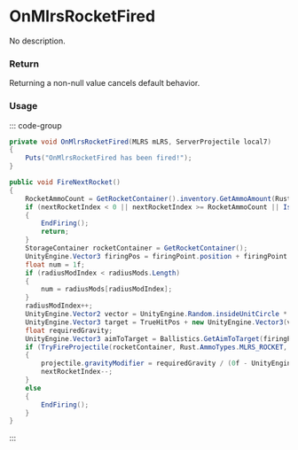 # OnMlrsRocketFired
<Badge type="info" text="Vehicle"/>[<Badge type="danger" text="Carbon Compatible"/>](https://github.com/CarbonCommunity/Carbon)[<Badge type="warning" text="Oxide Compatible"/>](https://github.com/OxideMod/Oxide.Rust)
No description.
### Return
Returning a non-null value cancels default behavior.

### Usage
::: code-group
```csharp [Example]
private void OnMlrsRocketFired(MLRS mLRS, ServerProjectile local7)
{
	Puts("OnMlrsRocketFired has been fired!");
}
```
```csharp [Source — Assembly-CSharp @ MLRS]
public void FireNextRocket()
{
	RocketAmmoCount = GetRocketContainer().inventory.GetAmmoAmount(Rust.AmmoTypes.MLRS_ROCKET);
	if (nextRocketIndex < 0 || nextRocketIndex >= RocketAmmoCount || IsBroken())
	{
		EndFiring();
		return;
	}
	StorageContainer rocketContainer = GetRocketContainer();
	UnityEngine.Vector3 firingPos = firingPoint.position + firingPoint.rotation * rocketTubes[nextRocketIndex].firingOffset;
	float num = 1f;
	if (radiusModIndex < radiusMods.Length)
	{
		num = radiusMods[radiusModIndex];
	}
	radiusModIndex++;
	UnityEngine.Vector2 vector = UnityEngine.Random.insideUnitCircle * (targetAreaRadius - RocketDamageRadius) * num;
	UnityEngine.Vector3 target = TrueHitPos + new UnityEngine.Vector3(vector.x, 0f, vector.y);
	float requiredGravity;
	UnityEngine.Vector3 aimToTarget = Ballistics.GetAimToTarget(firingPoint.position, target, rocketSpeed, vRotMax, rocketBaseGravity, minRange, out requiredGravity);
	if (TryFireProjectile(rocketContainer, Rust.AmmoTypes.MLRS_ROCKET, firingPos, aimToTarget, rocketOwnerRef.Get(serverside: true) as BasePlayer, 0f, 0f, out var projectile))
	{
		projectile.gravityModifier = requiredGravity / (0f - UnityEngine.Physics.gravity.y);
		nextRocketIndex--;
	}
	else
	{
		EndFiring();
	}
}

```
:::
